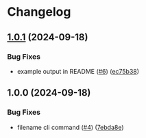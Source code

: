 # Changelog

## [1.0.1](https://github.com/zeke/media-provenance/compare/v1.0.0...v1.0.1) (2024-09-18)


### Bug Fixes

* example output in README ([#6](https://github.com/zeke/media-provenance/issues/6)) ([ec75b38](https://github.com/zeke/media-provenance/commit/ec75b3827eca2230db0de52a59e30d360677a2c5))

## 1.0.0 (2024-09-18)


### Bug Fixes

* filename cli command ([#4](https://github.com/zeke/media-provenance/issues/4)) ([7ebda8e](https://github.com/zeke/media-provenance/commit/7ebda8edc006ca8fef6bba2c95c0e37f85e1d705))
